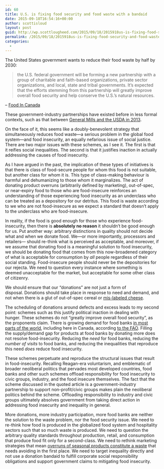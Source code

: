 ```yaml
---
id: 60
title: U.S. is fixing food security and food waste with a bandaid
date: 2015-09-18T16:54:16+00:00
author: scottisloud
layout: post
guid: http://wp.scottlougheed.com/2015/09/18/2015918us-is-fixing-food-security-and-food-waste-with-a-bandaid/
permalink: /2015/09/18/2015918us-is-fixing-food-security-and-food-waste-with-a-bandaid/
categories:
  - 
---
```

The United States government wants to reduce their food waste by half by 2030:

> the U.S. federal government will be forming a new partnership with a group of charitable and faith-based organizations, private sector organizations, and local, state and tribal governments. It’s expected that the efforts stemming from this partnership will greatly improve overall food security and help conserve the U.S.’s natural resources.

 – [Food In Canada](http://www.foodincanada.com/food-business/u-s-announces-first-ever-national-food-waste-reduction-goals-131975/)

These government-industry partnerships have existed before in less formal contexts, such as that between <a target="_blank" href="http://www.newfoodmagazine.com/10891/news/general-mills-joins-u-s-food-waste-challenge-as-founding-partner/">General Mills and the USDA in 2013</a>.

On the face of it, this seems like a doubly-benevolent strategy that simultaneously reduces food waste—a serious problem in the global food system—and food insecurity, an equally nefarious issue of social justice. There are two major issues with these schemes, as I see it. The first is that it reifies social inequalities. The second is that it justifies inaction in actually addressing the causes of food insecurity.&nbsp;

As I have argued in the past, the implication of these types of initiatives is that there is class of food-secure people for whom this food is not suitable, but another class for whom it is. This type of class-making behaviour is harmful and dehumanizing to those whom it marginalizes.&nbsp;The act of donating product overruns (arbitrarily defined by marketing),&nbsp;out-of-spec, or near-expiry food to those who are food-insecure reinforces an understanding of those experiencing food insecurity as an underclass who can be treated as a depository for our detritus. This food is waste according to we who are not food-insecure as we expect a standard that doesn&#8217;t apply to the underclass who are food-insecure.&nbsp;

In reality, if the food is good enough for those who experience food-insecurity, then there is **absolutely no reason**&nbsp;it shouldn&#8217;t be good enough for us. Put another way: arbitrary distinctions in quality should not decide what and when we donate food. We—or more importantly, processors and retailers—&nbsp;should re-think what is perceived as acceptable, and moreover, if we assume that donating food is a meaningful solution to food insecurity, we should be donating food that comes from this now-broadened category of what is acceptable for consumption by _all_&nbsp;people regardless of their social standing. Food-insecure people should never be the depositories for our rejecta. We need to question every instance where something is deemed unacceptable for the market, but acceptable for some other class of citizenry.&nbsp;

We should ensure that our &#8220;donations&#8221; are not just a form of disposal.&nbsp;Donations should take place in response to need and demand, and not when there is a glut of out-of-spec cereal or <a target="_blank" href="http://www.foodnavigator.com/Business/Arla-Foods-donates-15-tonnes-of-Putin-cheese-to-Danish-food-bank?utm_source=RSS_text_news&utm_medium=RSS%252Bfeed&utm_campaign=RSS%252BText%252BNews">mis-labeled cheese</a>.&nbsp;

The scheduling of donations around defects and excess leads to my second point: schemes such as this justify political inaction in dealing with hunger.&nbsp;These schemes do not &#8220;greatly improve overall food security&#8221;, as the proponents claim. There is growing demand for food banks <a target="_blank" href="http://www.foodnavigator.com/Market-Trends/What-a-waste-Stocking-EU-food-banks">in most parts of the world</a>, including here in Canada, according <a target="_blank" href="http://www.fao.org/docrep/meeting/008/j3234e.htm">to the FAO</a>. Filling the supply/demand gap for products at food banks by donating more does not resolve food-insecurity. Reducing the _need_&nbsp;for food banks, reducing the _number of visits_&nbsp;to food banks, and reducing the inequalities that reproduce this need _does_&nbsp;reduce food insecurity.

These schemes perpetuate and reproduce the structural issues that result in food-insecurity. Recalling Reagan-era voluntarism, and emblematic of broader neoliberal politics that pervades most developed countries, food banks and other such schemes offload responsibility for food insecurity to civic groups,&nbsp;industry, and the food insecure themselves. The fact that the scheme discussed in the quoted article is a government-industry partnership to support non-profit/civic groups makes plain the neoliberal politics behind the scheme. Offloading responsibility to industry and civic groups ultimately absolves government from taking direct action in addressing food insecurity and inequality in general.&nbsp;

More donations, more industry participation, more food banks are neither the solution to the waste problem, nor the food security issue. We need to re-think how food is produced in the globalized food system and hospitality sectors such that so much waste is produced. We need to question the arbitrary quality standards throughout production, retail, and consumption that produce food fit only for a second-class. We need to rethink marketing strategies that mean <a target="_blank" href="http://www.newfoodmagazine.com/10891/news/general-mills-joins-u-s-food-waste-challenge-as-founding-partner/">overruns of seasonal products constitute a waste</a>&nbsp;that needs avoiding in the first place.&nbsp;We need to target inequality directly and not use a donation bandaid to fulfill corporate social responsibility obligations and support government claims to mitigating food insecurity.&nbsp;

